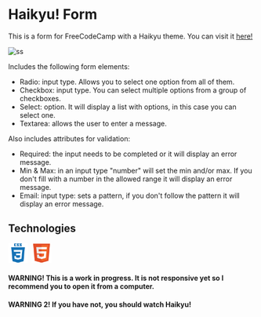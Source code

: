 <h1>Haikyu! Form</h1>
<p>This is a form for FreeCodeCamp with a Haikyu theme. You can visit it <a href="https://eugenia-villegas.github.io/haikyu-form/index" target="_blank">here!</a></p>


![ss](https://user-images.githubusercontent.com/64622020/162311314-82d3735f-952a-470f-89fd-be7fd3d8d614.png)

<p>Includes the following form elements:</p>
<ul>
  <li>Radio: input type. Allows you to select one option from all of them.</li>
  <li>Checkbox: input type. You can select multiple options from a group of checkboxes.</li>
  <li>Select: option. It will display a list with options, in this case you can select one.</li>
  <li>Textarea: allows the user to enter a message.</li>
</ul>

<p>Also includes attributes for validation:</p>
<ul>
  <li>Required: the input needs to be completed or it will display an error message.</li>
  <li>Min & Max: in an input type "number" will set the min and/or max. If you don't fill with a number in the allowed range it will display an error message.</li>
  <li>Email: input type: sets a pattern, if you don't follow the pattern it will display an error message.</li>
</ul>

<h2>Technologies</h2>
<img src="https://github.com/devicons/devicon/blob/master/icons/css3/css3-plain-wordmark.svg"  title="CSS3" alt="CSS" width="40" height="40"/>&nbsp;
<img src="https://github.com/devicons/devicon/blob/master/icons/html5/html5-original.svg" title="HTML5" alt="HTML" width="40" height="40"/>&nbsp;

<h4>WARNING! This is a work in progress. It is not responsive yet so I recommend you to open it from a computer.</h4>
<h4>WARNING 2! If you have not, you should watch Haikyu!</h4>
